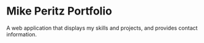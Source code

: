 # Mike Peritz Portfolio

A web application that displays my skills and projects, and provides contact information.
